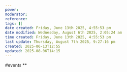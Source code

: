```yaml
---
power: 
moderator: 
reference: 
tags: []
date created: Friday, June 13th 2025, 4:55:53 pm
date modified: Wednesday, August 6th 2025, 2:05:24 am
time created: Friday, June 13th 2025, 4:55:53 pm
last update: Thursday, August 7th 2025, 9:27:16 pm
created: 2025-06-13T12:55
updated: 2025-08-06T14:15
---
```

#events 
**